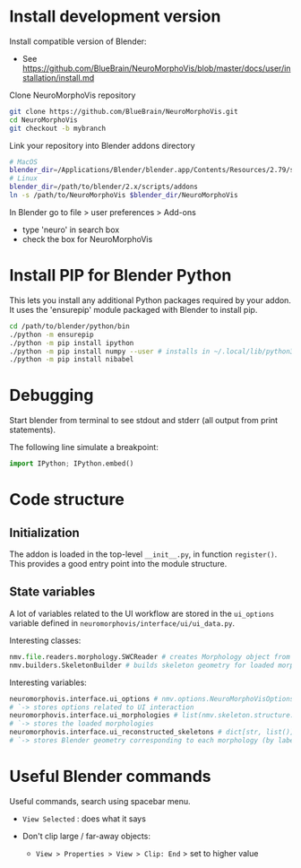 # Install development version

Install compatible version of Blender:
- See https://github.com/BlueBrain/NeuroMorphoVis/blob/master/docs/user/installation/install.md

Clone NeuroMorphoVis repository 

```sh
git clone https://github.com/BlueBrain/NeuroMorphoVis.git
cd NeuroMorphoVis
git checkout -b mybranch
```

Link your repository into Blender addons directory

```sh
# MacOS
blender_dir=/Applications/Blender/blender.app/Contents/Resources/2.79/scripts/addons
# Linux
blender_dir=/path/to/blender/2.x/scripts/addons
ln -s /path/to/NeuroMorphoVis $blender_dir/NeuroMorphoVis
```


In Blender go to file > user preferences > Add-ons
- type 'neuro' in search box
- check the box for NeuroMorphoVis

# Install PIP for Blender Python

This lets you install any additional Python packages required by your addon.
It uses the 'ensurepip' module packaged with Blender to install pip.

```sh
cd /path/to/blender/python/bin
./python -m ensurepip
./python -m pip install ipython
./python -m pip install numpy --user # installs in ~/.local/lib/python3.X/site-packages/ so it doesn't conflict with packaged numpy in blender/2.XX/python/lib/python2.x/site-packages which cannot be imported
./python -m pip install nibabel
```

# Debugging

Start blender from terminal to see stdout and stderr (all output from print
statements).

The following line simulate a breakpoint:

```python
import IPython; IPython.embed()
```

# Code structure

## Initialization

The addon is loaded in the top-level `__init__.py`, in function `register()`.
This provides a good entry point into the module structure.

## State variables

A lot of variables related to the UI workflow are stored in the `ui_options` variable defined in `neuromorphovis/interface/ui/ui_data.py`.

Interesting classes:

```python
nmv.file.readers.morphology.SWCReader # creates Morphology object from file
nmv.builders.SkeletonBuilder # builds skeleton geometry for loaded morphology
```

Interesting variables:

```python
neuromorphovis.interface.ui_options # nmv.options.NeuroMorphoVisOptions
# `-> stores options related to UI interaction
neuromorphovis.interface.ui_morphologies # list(nmv.skeleton.structure.Morphology)
# `-> stores the loaded morphologies
neuromorphovis.interface.ui_reconstructed_skeletons # dict[str, list()]
# `-> stores Blender geometry corresponding to each morphology (by label)
```

# Useful Blender commands

Useful commands, search using spacebar menu.

- `View Selected` : does what it says

- Don't clip large / far-away objects:
    - `View > Properties > View > Clip: End` > set to higher value